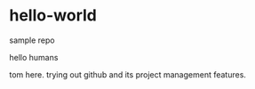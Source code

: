 # hello-world
sample repo

hello humans

tom here. trying out github and its project management features.
